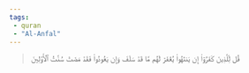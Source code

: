 ```yaml
---
tags: 
 - quran 
 - "Al-Anfal"
---
```


> قُل لِّلَّذِينَ كَفَرُوٓاْ إِن يَنتَهُواْ يُغۡفَرۡ لَهُم مَّا قَدۡ سَلَفَ وَإِن يَعُودُواْ فَقَدۡ مَضَتۡ سُنَّتُ ٱلۡأَوَّلِينَ

